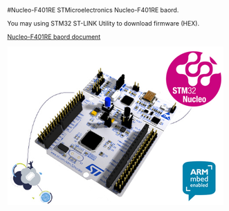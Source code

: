 #Nucleo-F401RE
STMicroelectronics Nucleo-F401RE baord.

You may using STM32 ST-LINK Utility to download firmware (HEX).

[Nucleo-F401RE baord document](http://www.st.com/content/st_com/en/products/evaluation-tools/product-evaluation-tools/mcu-eval-tools/stm32-mcu-eval-tools/stm32-mcu-nucleo/nucleo-f401re.html)

![Nucleo-F401RE](en.nucleo-F4.jpg)

